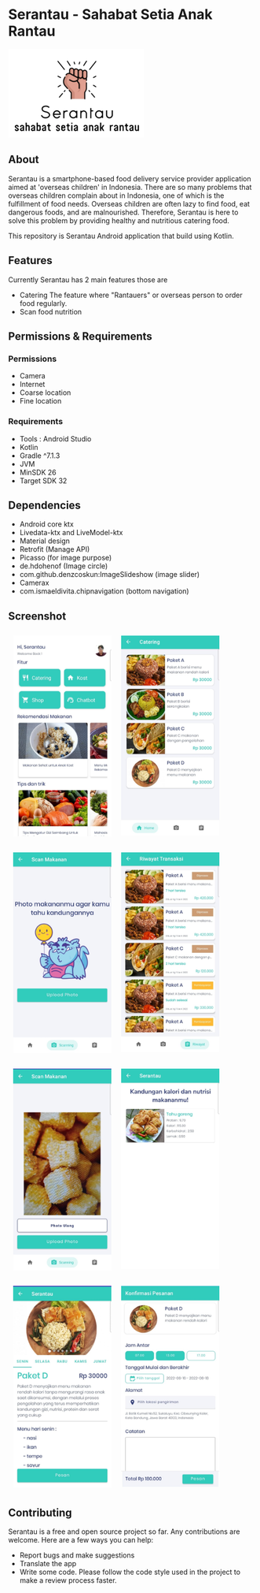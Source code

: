 # Serantau - Sahabat Setia Anak Rantau
![Serantau Logo](screenshots/serantau.png)
## About
Serantau is a smartphone-based food delivery service provider application aimed at 'overseas children' in Indonesia. There are so many problems that overseas children complain about in Indonesia, one of which is the fulfillment of food needs. Overseas children are often lazy to find food, eat dangerous foods, and are malnourished. Therefore, Serantau is here to solve this problem by providing healthy and nutritious catering food.

This repository is Serantau Android application that build using Kotlin. 

## Features

Currently Serantau has 2 main features those are
- Catering
The feature where "Rantauers" or overseas person to order food regularly. 
- Scan food nutrition

## Permissions & Requirements

### Permissions 
- Camera
- Internet
- Coarse location
- Fine location

### Requirements
- Tools : Android Studio
- Kotlin
- Gradle ^7.1.3
- JVM
- MinSDK 26
- Target SDK 32

## Dependencies
- Android core ktx
- Livedata-ktx and LiveModel-ktx
- Material design
- Retrofit (Manage API)
- Picasso (for image purpose)
- de.hdohenof (Image circle)
- com.github.denzcoskun:ImageSlideshow (image slider)
- Camerax
- com.ismaeldivita.chipnavigation (bottom navigation)

## Screenshot

[<img src="/screenshots/dashboard.jpeg"
width="200" align="left"
    hspace="10" vspace="10">](screenshots/dashboard.jpeg)
    
[<img src="/screenshots/menu.jpeg"
width="200" align="center"
    hspace="10" vspace="10">](screenshots/menu.jpeg)
    
[<img src="/screenshots/scan_food.jpeg"
width="200" align="left"
    hspace="10" vspace="10">](screenshots/scan_food.jpeg)

[<img src="/screenshots/history_transaction.jpeg"
width="200" align="center"
    hspace="10" vspace="10">](screenshots/history_transaction.jpeg)

[<img src="/screenshots/preview_photo.jpeg"
width="200" align="left"
    hspace="10" vspace="10">](screenshots/preview_photo.jpeg)
    
[<img src="/screenshots/result_scan.jpeg"
width="200" align="center"
    hspace="10" vspace="10">](screenshots/result_scan.jpeg)
    
[<img src="/screenshots/detail_menu.jpeg"
width="200" align="left"
    hspace="10" vspace="10">](screenshots/detail_menu.jpeg)
    
[<img src="/screenshots/order_confirmation.jpeg"
width="200" align="center"
    hspace="10" vspace="10">](screenshots/order_confirmation.jpeg)

## Contributing
Serantau is a free and open source project so far. Any contributions are welcome. Here are a few ways you can help:
 * Report bugs and make suggestions
 * Translate the app
 * Write some code. Please follow the code style used in the project to make a review process faster.
